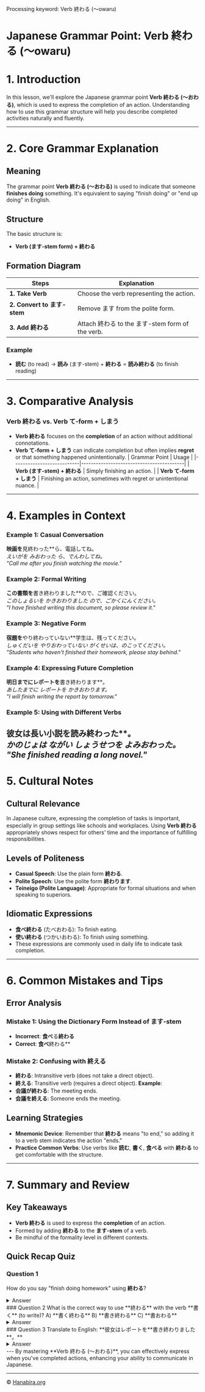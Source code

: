 Processing keyword: Verb 終わる (〜owaru)
# Japanese Grammar Point: Verb 終わる (〜owaru)
# 1. Introduction
In this lesson, we'll explore the Japanese grammar point **Verb 終わる (〜おわる)**, which is used to express the completion of an action. Understanding how to use this grammar structure will help you describe completed activities naturally and fluently.

---
# 2. Core Grammar Explanation
## Meaning
The grammar point **Verb 終わる (〜おわる)** is used to indicate that someone **finishes doing** something. It's equivalent to saying "finish doing" or "end up doing" in English.
## Structure
The basic structure is:
- **Verb (ます-stem form) + 終わる**
## Formation Diagram
| Steps             | Explanation                                   |
|-------------------|-----------------------------------------------|
| **1. Take Verb**  | Choose the verb representing the action.      |
| **2. Convert to ます-stem** | Remove ます from the polite form.           |
| **3. Add 終わる**    | Attach 終わる to the ます-stem form of the verb. |
### Example
- **読む** (to read) → **読み** (ます-stem) + **終わる** = **読み終わる** (to finish reading)
---
# 3. Comparative Analysis
### Verb 終わる vs. Verb て-form + しまう
- **Verb 終わる** focuses on the **completion** of an action without additional connotations.
- **Verb て-form + しまう** can indicate completion but often implies **regret** or that something happened unintentionally.
| Grammar Point             | Usage                                    |
|---------------------------|------------------------------------------|
| **Verb (ます-stem) + 終わる**      | Simply finishing an action.             |
| **Verb て-form + しまう**        | Finishing an action, sometimes with regret or unintentional nuance. |
---
# 4. Examples in Context
### Example 1: Casual Conversation
**映画を**見終わった**ら、電話してね。  
*えいがを みおわった ら、でんわしてね。*  
*"Call me after you finish watching the movie."*
### Example 2: Formal Writing
**この書類を**書き終わりました**ので、ご確認ください。  
*このしょるいを かきおわりました ので、ごかくにんください。*  
*"I have finished writing this document, so please review it."*
### Example 3: Negative Form
**宿題を**やり終わっていない**学生は、残ってください。  
*しゅくだいを やりおわっていない がくせいは、のこってください。*  
*"Students who haven't finished their homework, please stay behind."*
### Example 4: Expressing Future Completion
**明日までにレポートを**書き終わります**。  
*あしたまでに レポートを かきおわります。*  
*"I will finish writing the report by tomorrow."*
### Example 5: Using with Different Verbs
**彼女は長い小説を**読み終わった**。  
*かのじょは ながい しょうせつを よみおわった。*  
*"She finished reading a long novel."*
---
# 5. Cultural Notes
## Cultural Relevance
In Japanese culture, expressing the completion of tasks is important, especially in group settings like schools and workplaces. Using **Verb 終わる** appropriately shows respect for others' time and the importance of fulfilling responsibilities.
## Levels of Politeness
- **Casual Speech**: Use the plain form **終わる**.
- **Polite Speech**: Use the polite form **終わります**.
- **Teineigo (Polite Language)**: Appropriate for formal situations and when speaking to superiors.
## Idiomatic Expressions
- **食べ終わる** (たべおわる): To finish eating.
- **使い終わる** (つかいおわる): To finish using something.
- These expressions are commonly used in daily life to indicate task completion.
---
# 6. Common Mistakes and Tips
## Error Analysis
### Mistake 1: Using the Dictionary Form Instead of ます-stem
- **Incorrect**: **食べ**る**終わる**  
- **Correct**: **食べ**終わる**
### Mistake 2: Confusing with **終える**
- **終わる**: Intransitive verb (does not take a direct object).  
- **終える**: Transitive verb (requires a direct object).
**Example**:
- **会議が終わる**: The meeting ends.
- **会議を終える**: Someone ends the meeting.
## Learning Strategies
- **Mnemonic Device**: Remember that **終わる** means "to end," so adding it to a verb stem indicates the action "ends."
- **Practice Common Verbs**: Use verbs like **読む**, **書く**, **食べる** with **終わる** to get comfortable with the structure.
---
# 7. Summary and Review
## Key Takeaways
- **Verb 終わる** is used to express the **completion** of an action.
- Formed by adding **終わる** to the **ます-stem** of a verb.
- Be mindful of the formality level in different contexts.
## Quick Recap Quiz
### Question 1
How do you say "finish doing homework" using **終わる**?
<details>
<summary>Answer</summary>
**宿題を**やり終わる**  
*しゅくだいを やりおわる*
</details>
### Question 2
What is the correct way to use **終わる** with the verb **書く** (to write)?
A) **書く終わる**  
B) **書き終わる**  
C) **書おわる**
<details>
<summary>Answer</summary>
**B) 書き終わる**
</details>
### Question 3
Translate to English: **彼女はレポートを**書き終わりました**。**
<details>
<summary>Answer</summary>
"She has finished writing the report."
</details>
---
By mastering **Verb 終わる (〜おわる)**, you can effectively express when you've completed actions, enhancing your ability to communicate in Japanese.


---

© [Hanabira.org](https://hanabira.org)
